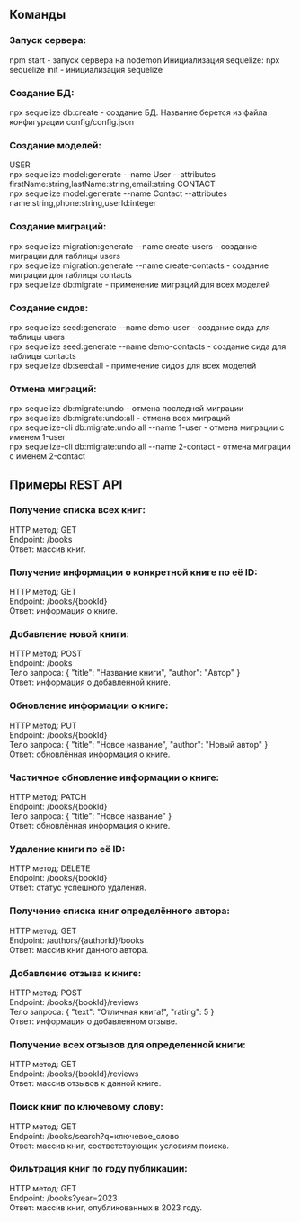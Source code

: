## Команды
### Запуск сервера:
npm start - запуск сервера на nodemon
Инициализация sequelize:
npx sequelize init - инициализация sequelize
### Создание БД:
npx sequelize db:create - создание БД. Название берется из файла конфигурации config/config.json
### Создание моделей:
USER <br>
npx sequelize model:generate --name User --attributes firstName:string,lastName:string,email:string
CONTACT <br>
npx sequelize model:generate --name Contact --attributes name:string,phone:string,userId:integer
### Создание миграций:
npx sequelize migration:generate --name create-users - создание миграции для таблицы users <br>
npx sequelize migration:generate --name create-contacts - создание миграции для таблицы contacts <br>
npx sequelize db:migrate - применение миграций для всех моделей <br>
### Создание сидов:
npx sequelize seed:generate --name demo-user - создание сида для таблицы users <br>
npx sequelize seed:generate --name demo-contacts - создание сида для таблицы contacts <br>
npx sequelize db:seed:all - применение сидов для всех моделей <br>
### Отмена миграций:
npx sequelize db:migrate:undo - отмена последней миграции <br>
npx sequelize db:migrate:undo:all - отмена всех миграций <br>
npx sequelize-cli db:migrate:undo:all --name 1-user - отмена миграции с именем 1-user <br>
npx sequelize-cli db:migrate:undo:all --name 2-contact - отмена миграции с именем 2-contact <br>

## Примеры REST API
### Получение списка всех книг:
HTTP метод: GET <br>
Endpoint: /books <br>
Ответ: массив книг. <br>

### Получение информации о конкретной книге по её ID:
HTTP метод: GET <br>
Endpoint: /books/{bookId} <br>
Ответ: информация о книге. <br>

### Добавление новой книги:
HTTP метод: POST <br>
Endpoint: /books <br> 
Тело запроса: { "title": "Название книги", "author": "Автор" } <br>
Ответ: информация о добавленной книге. <br>

### Обновление информации о книге:
HTTP метод: PUT <br>
Endpoint: /books/{bookId} <br>
Тело запроса: { "title": "Новое название", "author": "Новый автор" } <br>
Ответ: обновлённая информация о книге. <br>

### Частичное обновление информации о книге:
HTTP метод: PATCH <br>
Endpoint: /books/{bookId} <br>
Тело запроса: { "title": "Новое название" } <br>
Ответ: обновлённая информация о книге. <br>

### Удаление книги по её ID:
HTTP метод: DELETE <br>
Endpoint: /books/{bookId} <br>
Ответ: статус успешного удаления. <br>

### Получение списка книг определённого автора:
HTTP метод: GET <br>
Endpoint: /authors/{authorId}/books <br>
Ответ: массив книг данного автора. <br>

### Добавление отзыва к книге:
HTTP метод: POST <br>
Endpoint: /books/{bookId}/reviews <br>
Тело запроса: { "text": "Отличная книга!", "rating": 5 } <br>
Ответ: информация о добавленном отзыве. <br>

### Получение всех отзывов для определенной книги:
HTTP метод: GET <br>
Endpoint: /books/{bookId}/reviews <br>
Ответ: массив отзывов к данной книге. <br>

### Поиск книг по ключевому слову:
HTTP метод: GET <br>
Endpoint: /books/search?q=ключевое_слово <br>
Ответ: массив книг, соответствующих условиям поиска.<br>

### Фильтрация книг по году публикации:
HTTP метод: GET <br>
Endpoint: /books?year=2023 <br>
Ответ: массив книг, опубликованных в 2023 году. <br>
